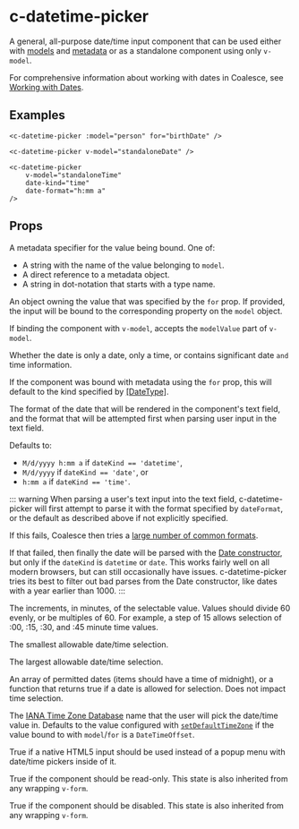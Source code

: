 # c-datetime-picker

<!-- MARKER:summary -->
    
A general, all-purpose date/time input component that can be used either with [models](/stacks/vue/layers/models.md) and [metadata](/stacks/vue/layers/metadata.md) or as a standalone component using only ``v-model``.

<!-- MARKER:summary-end -->

For comprehensive information about working with dates in Coalesce, see [Working with Dates](/topics/working-with-dates.md).


## Examples

``` vue-html
<c-datetime-picker :model="person" for="birthDate" />

<c-datetime-picker v-model="standaloneDate" />

<c-datetime-picker 
    v-model="standaloneTime" 
    date-kind="time"
    date-format="h:mm a"
/>
```

## Props

<Prop def="for?: string | DateProperty | DateValue" lang="ts" />

A metadata specifier for the value being bound. One of:
    
- A string with the name of the value belonging to `model`. 
- A direct reference to a metadata object.
- A string in dot-notation that starts with a type name.

<Prop def="model?: Model | DataSource" lang="ts" />

An object owning the value that was specified by the `for` prop. If provided, the input will be bound to the corresponding property on the `model` object.

<Prop def="modelValue?: Date" lang="ts" />

If binding the component with ``v-model``, accepts the ``modelValue`` part of ``v-model``.

<Prop def="dateKind?: 'date' | 'time' | 'datetime' = 'datetime'" lang="ts" />

Whether the date is only a date, only a time, or contains significant date `and` time information.

If the component was bound with metadata using the `for` prop, this will default to the kind specified by [[DateType]](/modeling/model-components/attributes/date-type.md).

<Prop def="dateFormat?: string" lang="ts" />

The format of the date that will be rendered in the component's text field, and the format that will be attempted first when parsing user input in the text field.

Defaults to:

- ``M/d/yyyy h:mm a`` if `dateKind == 'datetime'`, 
- ``M/d/yyyy`` if `dateKind == 'date'`, or 
- ``h:mm a`` if `dateKind == 'time'`.

::: warning
When parsing a user's text input into the text field, c-datetime-picker will first attempt to parse it with the format specified by `dateFormat`, or the default as described above if not explicitly specified.

If this fails, Coalesce then tries a [large number of common formats](https://github.com/IntelliTect/Coalesce/blob/1fb00c7de5e363aaf3c1a78f45af3b949b11dff4/src/coalesce-vue/test/utils.spec.ts#L5).

If that failed, then finally the date will be parsed with the [Date constructor](https://developer.mozilla.org/en-US/docs/Web/JavaScript/Reference/Global_Objects/Date/Date), but only if the `dateKind` is ``datetime`` or ``date``. This works fairly well on all modern browsers, but can still occasionally have issues. c-datetime-picker tries its best to filter out bad parses from the Date constructor, like dates with a year earlier than 1000.
:::

<Prop def="step?: number" lang="ts" />

The increments, in minutes, of the selectable value. Values should divide 60 evenly, or be multiples of 60. For example, a step of 15 allows selection of :00, :15, :30, and :45 minute time values.

<Prop def="min?: Date" lang="ts" />

The smallest allowable date/time selection.

<Prop def="max?: Date" lang="ts" />

The largest allowable date/time selection.

<Prop def="allowedDates?: Date[] | ((date: Date) => boolean)" lang="ts" />

An array of permitted dates (items should have a time of midnight),
or a function that returns true if a date is allowed for selection.
Does not impact time selection.

<Prop def="timeZone?: string" lang="ts" />

The [IANA Time Zone Database](https://en.wikipedia.org/wiki/List_of_tz_database_time_zones) name that the user will pick the date/time value in.
Defaults to the value configured with [`setDefaultTimeZone`](/stacks/vue/layers/models.md#member-setdefaulttimezone) if the value bound to with `model`/`for` is a `DateTimeOffset`.

<Prop def="native?: boolean" lang="ts" />

True if a native HTML5 input should be used instead of a popup menu with date/time pickers inside of it.

<Prop def="readonly?: boolean" lang="ts" />

True if the component should be read-only. This state is also inherited from any wrapping `v-form`.

<Prop def="disabled?: boolean" lang="ts" />

True if the component should be disabled. This state is also inherited from any wrapping `v-form`.


